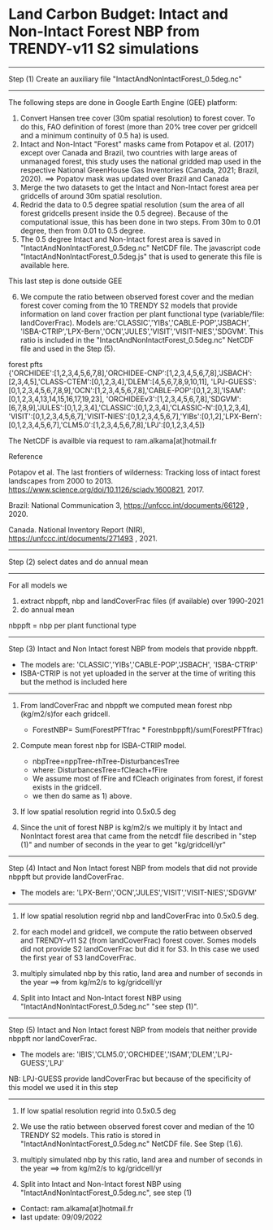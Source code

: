 # Land Carbon Budget: Intact and Non-Intact Forest NBP from TRENDY-v11 S2 simulations

***********************************************************************
 Step (1) Create an auxiliary file "IntactAndNonIntactForest_0.5deg.nc"
***********************************************************************
The following steps are done in Google Earth Engine (GEE) platform:

  1) Convert Hansen tree cover (30m spatial resolution) to forest cover. 
     To do this, FAO definition of forest (more than 20% tree cover per gridcell and a minimum continuity of 0.5 ha) is used.
  2) Intact and Non-Intact "Forest" masks came from Potapov et al. (2017) except over Canada and Brazil, two countries
with large areas of unmanaged forest, this study uses the national gridded map used in the respective National GreenHouse Gas Inventories (Canada, 2021; Brazil, 2020).
       ==> Popatov mask was updated over Brazil and Canada
  3) Merge the two datasets to get the Intact and Non-Intact forest area per gridcells of around 30m spatial resolution.
  4) Redrid the data to 0.5 degree spatial resolution (sum the area of all forest gridcells present inside the 0.5 degree). 
     Because of the computational issue, this has been done in two steps. From 30m to 0.01 degree, then from 0.01 to 0.5 degree.
  5) The 0.5 degree Intact and Non-Intact forest area is saved in "IntactAndNonIntactForest_0.5deg.nc" NetCDF file.
     The javascript code "IntactAndNonIntactForest_0.5deg.js" that is used to generate this file is available here. 

This last step is done outside GEE

  6) We compute the ratio between observed forest cover and the median forest cover coming from the 10 TRENDY S2 models 
     that provide information on land cover fraction per plant functional type (variable/file: landCoverFrac). Models are:'CLASSIC','YIBs','CABLE-POP','JSBACH', 'ISBA-CTRIP','LPX-Bern','OCN','JULES','VISIT','VISIT-NIES','SDGVM'.
     This ratio is included in the "IntactAndNonIntactForest_0.5deg.nc" NetCDF file and used in the Step (5).


forest pfts   
{'ORCHIDEE':[1,2,3,4,5,6,7,8],'ORCHIDEE-CNP':[1,2,3,4,5,6,7,8],'JSBACH':[2,3,4,5],'CLASS-CTEM':[0,1,2,3,4],'DLEM':[4,5,6,7,8,9,10,11],
           'LPJ-GUESS':[0,1,2,3,4,5,6,7,8,9],'OCN':[1,2,3,4,5,6,7,8],'CABLE-POP':[0,1,2,3],'ISAM':[0,1,2,3,4,13,14,15,16,17,19,23],
           'ORCHIDEEv3':[1,2,3,4,5,6,7,8],'SDGVM':[6,7,8,9],'JULES':[0,1,2,3,4],'CLASSIC':[0,1,2,3,4],'CLASSIC-N':[0,1,2,3,4],
           'VISIT':[0,1,2,3,4,5,6,7],'VISIT-NIES':[0,1,2,3,4,5,6,7],'YIBs':[0,1,2],'LPX-Bern':[0,1,2,3,4,5,6,7],'CLM5.0':[1,2,3,4,5,6,7,8],'LPJ':[0,1,2,3,4,5]} 


The NetCDF is availble via request to ram.alkama[at]hotmail.fr

Reference

Potapov et al. The last frontiers of wilderness: Tracking loss of intact forest landscapes from 2000 to 2013. https://www.science.org/doi/10.1126/sciadv.1600821, 2017.

Brazil: National Communication 3, https://unfccc.int/documents/66129 , 2020.

Canada. National Inventory Report (NIR), https://unfccc.int/documents/271493 , 2021.

**************************************************************************
Step (2) select dates and do annual mean
***************************************************************************
 For all models we
  1) extract nbppft, nbp and landCoverFrac files (if available) over 1990-2021 
  2) do annual mean 

nbppft = nbp per plant functional type

**************************************************************************
Step (3) Intact and Non Intact forest NBP from models that provide nbppft.
 - The models are: 'CLASSIC','YIBs','CABLE-POP','JSBACH', 'ISBA-CTRIP'
 - ISBA-CTRIP is not yet uploaded in the server at the time of writing this but the method is included here
***************************************************************************

  1) From landCoverFrac and nbppft we computed mean forest nbp (kg/m2/s)for each gridcell.
     -  ForestNBP= Sum(ForestPFTfrac * Forestnbppft)/sum(ForestPFTfrac) 

  2) Compute mean forest nbp for ISBA-CTRIP model.
     -  nbpTree=nppTree-rhTree-DisturbancesTree
     - where:   DisturbancesTree=fCleach+fFire
     - We assume most of fFire and fCleach originates from forest, if forest exists in the gridcell.
     - we then do same as 1) above.

  3) If low spatial resolution regrid into 0.5x0.5 deg

  4) Since the unit of forest NBP is kg/m2/s we multiply it by Intact and NonIntact forest area
     that came from the netcdf file described in "step (1)" and number of seconds in the year to get "kg/gridcell/yr"
 
*********************************************************************************
Step (4) Intact and Non Intact forest NBP from models that did not provide nbppft
         but provide landCoverFrac.
 - The models are: 'LPX-Bern','OCN','JULES','VISIT','VISIT-NIES','SDGVM'
*********************************************************************************
  1) If low spatial resolution regrid nbp and landCoverFrac into 0.5x0.5 deg.

  2) for each model and gridcell, we compute the ratio between observed and TRENDY-v11 S2 (from landCoverFrac) forest cover. Somes models did not provide S2 landCoverFrac but did it for S3. In this case we used the first year of S3 landCoverFrac. 

  3) multiply simulated nbp by this ratio, land area and number of seconds in the year
    ==> from kg/m2/s to kg/gridcell/yr

  4) Split into Intact and Non-Intact forest NBP using "IntactAndNonIntactForest_0.5deg.nc" 
     "see step (1)".
  

*********************************************************************************************************
Step (5) Intact and Non Intact forest NBP from models that neither provide nbppft nor landCoverFrac.
 - The models are: 'IBIS','CLM5.0','ORCHIDEE','ISAM','DLEM','LPJ-GUESS','LPJ'

NB: LPJ-GUESS provide landCoverFrac but because of the specificity of this model we used it in this step
**********************************************************************************************************
  1) If low spatial resolution regrid into 0.5x0.5 deg

  2) We use the ratio between observed forest cover and median of the 10 TRENDY S2 models. This ratio is stored in
     "IntactAndNonIntactForest_0.5deg.nc" NetCDF file. See Step (1.6).

  3) multiply simulated nbp by this ratio, land area and number of seconds in the year
    ==> from kg/m2/s to kg/gridcell/yr

  4) Split into Intact and Non-Intact forest NBP using "IntactAndNonIntactForest_0.5deg.nc", see step (1)
  
  



- Contact: ram.alkama[at]hotmail.fr
- last update: 09/09/2022
